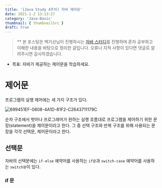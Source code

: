 ```yaml
---
title: '[Java Study 4주차] 자바 제어문'
date: 2021-1-2 13:13:27
category: 'Java-Basic'
thumbnail: { thumbnailSrc }
draft: true
---
```


> ** 본 포스팅은 백기선님이 진행하시는 [자바 스터디](https://github.com/whiteship/live-study)를 진행하며 혼자 공부하고 이해한 내용을 바탕으로
> 정리한 글입니다. 오류나 지적 사항이 있다면 댓글로 알려주시면 감사하겠습니다.

* 목표: 자바가 제공하는 제어문을 학습하세요.

# 제어문

프로그램의 실행 제어에는 세 가지 구조가 있다.

![699451EF-0808-4A1D-81F2-C2643711179C](https://user-images.githubusercontent.com/63030569/115996744-89bb1880-a61b-11eb-975c-0c950e5b9bdc.png)

순차 구조에서 벗어나 프로그래머가 원하는 실행 흐름대로
프로그램을 제어하기 위한 문장(statement)을 제어문이라고 한다. 그 중 선택 구조와 반복 구조를 위해 사용되는 문장을 각각 선택문, 제어문이라고 한다.

## 선택문

자바의 선택문에는 `if-else` 예약어를 사용하는 `if문`과 `switch-case` 예약어를 사용하는 `switch문`이 있다.

### if 문

